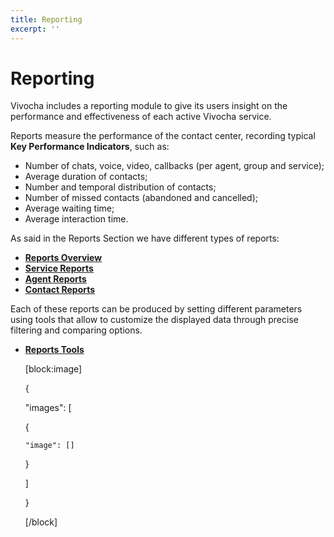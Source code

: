 ```yaml
---
title: Reporting
excerpt: ''
---
```


# Reporting

Vivocha includes a reporting module to give its users insight on the performance and effectiveness of each active Vivocha service.

Reports measure the performance of the contact center, recording typical **Key Performance Indicators**, such as:

* Number of chats, voice, video, callbacks \(per agent, group and service\);
* Average duration of contacts;
* Number and temporal distribution of contacts;
* Number of missed contacts \(abandoned and cancelled\);
* Average waiting time;
* Average interaction time.

As said in the Reports Section we have different types of reports:

* [**Reports Overview**](doc:report-overview-page)
* [**Service Reports**](doc:services-report)
* [**Agent Reports**](doc:agents-report)
* [**Contact Reports**](doc:contacts-report)

Each of these reports can be produced by setting different parameters using tools that allow to customize the displayed data through precise filtering and comparing options.

* [**Reports Tools**](doc:reports-tools-page)

  \[block:image\]

  {

  "images": \[

    {

  ```text
  "image": []
  ```

    }

  \]

  }

  \[/block\]

